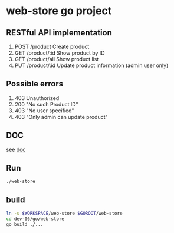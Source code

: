 # web-store go project

## RESTful API implementation

1. POST /product Create product
1. GET /product/:id Show product by ID
1. GET /product/all Show product list
1. PUT /product/:id Update product information (admin user only)

## Possible errors

1. 403 Unauthorized
1. 200 "No such Product ID"
1. 403 "No user specified"
1. 403 "Only admin can update product"

## DOC

see [doc](https://v-bus.github.io/web-store/)

## Run

```bash
./web-store
```

## build

```bash
ln -s $WORKSPACE/web-store $GOROOT/web-store
cd dev-06/go/web-store
go build ./...
```
